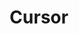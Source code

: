 ---
slug: "cursor"
meta-title: "Cursor"
title: "Cursor"
description: "15min \"project\" that follows your cursor"
start_date: "March 25 2024"
end_date: "March 27 2024"
is_published: true
is_pinned: false
is_important: false
project_tags:
- Next.JS
repository_link: "https://github.com/lalitm1004/"
deployment_link: "https://cursor-follow-dun.vercel.app/"
---